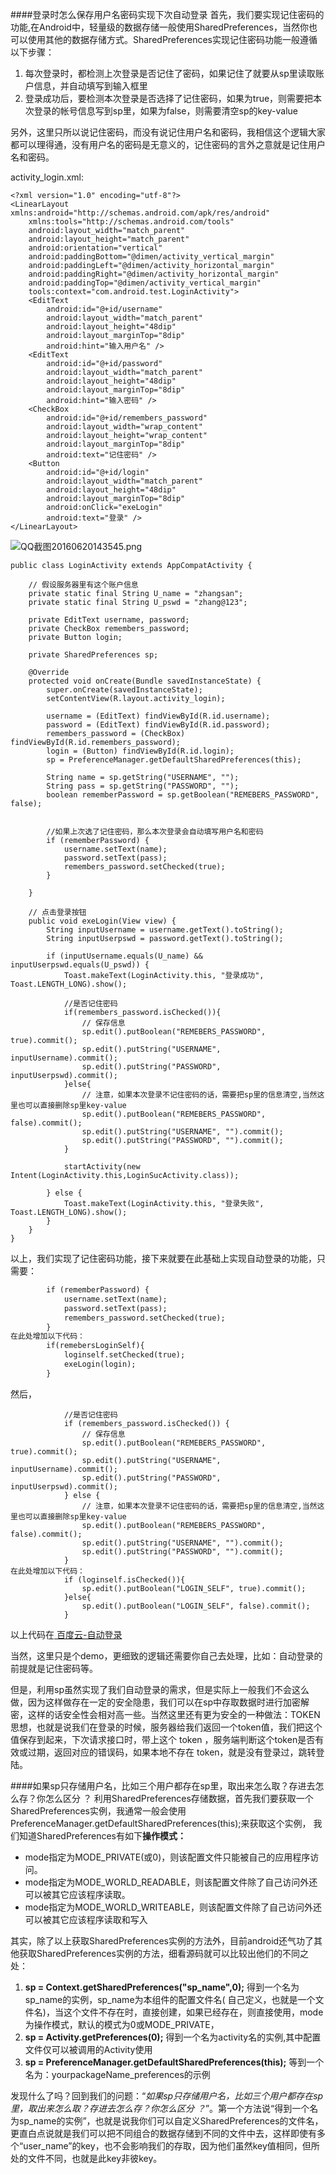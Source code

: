 ####登录时怎么保存用户名密码实现下次自动登录
首先，我们要实现记住密码的功能,在Android中，轻量级的数据存储一般使用SharedPreferences，当然你也可以使用其他的数据存储方式。SharedPreferences实现记住密码功能一般遵循以下步骤：
1. 每次登录时，都检测上次登录是否记住了密码，如果记住了就要从sp里读取账户信息，并自动填写到输入框里
2. 登录成功后，要检测本次登录是否选择了记住密码，如果为true，则需要把本次登录的帐号信息写到sp里，如果为false，则需要清空sp的key-value

另外，这里只所以说记住密码，而没有说记住用户名和密码，我相信这个逻辑大家都可以理得通，没有用户名的密码是无意义的，记住密码的言外之意就是记住用户名和密码。

activity_login.xml:
```
<?xml version="1.0" encoding="utf-8"?>
<LinearLayout xmlns:android="http://schemas.android.com/apk/res/android"
    xmlns:tools="http://schemas.android.com/tools"
    android:layout_width="match_parent"
    android:layout_height="match_parent"
    android:orientation="vertical"
    android:paddingBottom="@dimen/activity_vertical_margin"
    android:paddingLeft="@dimen/activity_horizontal_margin"
    android:paddingRight="@dimen/activity_horizontal_margin"
    android:paddingTop="@dimen/activity_vertical_margin"
    tools:context="com.android.test.LoginActivity">
    <EditText
        android:id="@+id/username"
        android:layout_width="match_parent"
        android:layout_height="48dip"
        android:layout_marginTop="8dip"
        android:hint="输入用户名" />
    <EditText
        android:id="@+id/password"
        android:layout_width="match_parent"
        android:layout_height="48dip"
        android:layout_marginTop="8dip"
        android:hint="输入密码" />
    <CheckBox
        android:id="@+id/remembers_password"
        android:layout_width="wrap_content"
        android:layout_height="wrap_content"
        android:layout_marginTop="8dip"
        android:text="记住密码" />
    <Button
        android:id="@+id/login"
        android:layout_width="match_parent"
        android:layout_height="48dip"
        android:layout_marginTop="8dip"
        android:onClick="exeLogin"
        android:text="登录" />
</LinearLayout>
```

![QQ截图20160620143545.png](http://upload-images.jianshu.io/upload_images/1479978-2ba937438689fb79.png?imageMogr2/auto-orient/strip%7CimageView2/2/w/1240)

```
public class LoginActivity extends AppCompatActivity {

    // 假设服务器里有这个账户信息
    private static final String U_name = "zhangsan";
    private static final String U_pswd = "zhang@123";

    private EditText username, password;
    private CheckBox remembers_password;
    private Button login;

    private SharedPreferences sp;

    @Override
    protected void onCreate(Bundle savedInstanceState) {
        super.onCreate(savedInstanceState);
        setContentView(R.layout.activity_login);

        username = (EditText) findViewById(R.id.username);
        password = (EditText) findViewById(R.id.password);
        remembers_password = (CheckBox) findViewById(R.id.remembers_password);
        login = (Button) findViewById(R.id.login);
        sp = PreferenceManager.getDefaultSharedPreferences(this);

        String name = sp.getString("USERNAME", "");
        String pass = sp.getString("PASSWORD", "");
        boolean rememberPassword = sp.getBoolean("REMEBERS_PASSWORD", false);


        //如果上次选了记住密码，那么本次登录会自动填写用户名和密码
        if (rememberPassword) {
            username.setText(name);
            password.setText(pass);
            remembers_password.setChecked(true);
        }

    }

    // 点击登录按钮
    public void exeLogin(View view) {
        String inputUsername = username.getText().toString();
        String inputUserpswd = password.getText().toString();

        if (inputUsername.equals(U_name) && inputUserpswd.equals(U_pswd)) {
            Toast.makeText(LoginActivity.this, "登录成功", Toast.LENGTH_LONG).show();

            //是否记住密码
            if(remembers_password.isChecked()){
                // 保存信息
                sp.edit().putBoolean("REMEBERS_PASSWORD", true).commit();
                sp.edit().putString("USERNAME", inputUsername).commit();
                sp.edit().putString("PASSWORD", inputUserpswd).commit();
            }else{
                // 注意，如果本次登录不记住密码的话，需要把sp里的信息清空,当然这里也可以直接删除sp里key-value
                sp.edit().putBoolean("REMEBERS_PASSWORD", false).commit();
                sp.edit().putString("USERNAME", "").commit();
                sp.edit().putString("PASSWORD", "").commit();
            }

            startActivity(new Intent(LoginActivity.this,LoginSucActivity.class));

        } else {
            Toast.makeText(LoginActivity.this, "登录失败", Toast.LENGTH_LONG).show();
        }
    }
}
```
以上，我们实现了记住密码功能，接下来就要在此基础上实现自动登录的功能，只需要：
```html
        if (rememberPassword) {
            username.setText(name);
            password.setText(pass);
            remembers_password.setChecked(true);
        }
在此处增加以下代码：
        if(remebersLoginSelf){
            loginself.setChecked(true);
            exeLogin(login);
        }
```
然后，
```
            //是否记住密码
            if (remembers_password.isChecked()) {
                // 保存信息
                sp.edit().putBoolean("REMEBERS_PASSWORD", true).commit();
                sp.edit().putString("USERNAME", inputUsername).commit();
                sp.edit().putString("PASSWORD", inputUserpswd).commit();
            } else {
                // 注意，如果本次登录不记住密码的话，需要把sp里的信息清空,当然这里也可以直接删除sp里key-value
                sp.edit().putBoolean("REMEBERS_PASSWORD", false).commit();
                sp.edit().putString("USERNAME", "").commit();
                sp.edit().putString("PASSWORD", "").commit();
            }
在此处增加以下代码：
            if (loginself.isChecked()){
                sp.edit().putBoolean("LOGIN_SELF", true).commit();
            }else{
                sp.edit().putBoolean("LOGIN_SELF", false).commit();
            }
```
以上代码在[ 百度云-自动登录](http://pan.baidu.com/s/1bXnBLc)

当然，这里只是个demo，更细致的逻辑还需要你自己去处理，比如：自动登录的前提就是记住密码等。

但是，利用sp虽然实现了我们自动登录的需求，但是实际上一般我们不会这么做，因为这样做存在一定的安全隐患，我们可以在sp中存取数据时进行加密解密，这样的话安全性会相对高一些。当然这里还有更为安全的一种做法：TOKEN思想，也就是说我们在登录的时候，服务器给我们返回一个token值，我们把这个值保存到起来，下次请求接口时，带上这个 token ，服务端判断这个token是否有效或过期，返回对应的错误码，如果本地不存在 token，就是没有登录过，跳转登陆。

####如果sp只存储用户名，比如三个用户都存在sp里，取出来怎么取？存进去怎么存？你怎么区分 ？
利用SharedPreferences存储数据，首先我们要获取一个 SharedPreferences实例，我通常一般会使用PreferenceManager.getDefaultSharedPreferences(this);来获取这个实例， 我们知道SharedPreferences有如下**操作模式：**
* mode指定为MODE_PRIVATE(或0)，则该配置文件只能被自己的应用程序访问。
* mode指定为MODE_WORLD_READABLE，则该配置文件除了自己访问外还可以被其它应该程序读取。
* mode指定为MODE_WORLD_WRITEABLE，则该配置文件除了自己访问外还可以被其它应该程序读取和写入

其实，除了以上获取SharedPreferences实例的方法外，目前android还气功了其他获取SharedPreferences实例的方法，细看源码就可以比较出他们的不同之处：
1. **sp = Context.getSharedPreferences("sp_name",0);**
得到一个名为sp_name的实例，sp_name为本组件的配置文件名( 自己定义，也就是一个文件名)，当这个文件不存在时，直接创建，如果已经存在，则直接使用，mode为操作模式，默认的模式为0或MODE_PRIVATE，
2. **sp = Activity.getPreferences(0);**
得到一个名为activity名的实例,其中配置文件仅可以被调用的Activity使用
3. **sp = PreferenceManager.getDefaultSharedPreferences(this);**
等到一个名为：yourpackageName_preferences的示例

发现什么了吗？回到我们的问题：“*如果sp只存储用户名，比如三个用户都存在sp里，取出来怎么取？存进去怎么存？你怎么区分 ？*”。第一个方法说“得到一个名为sp_name的实例”，也就是说我你们可以自定义SharedPreferences的文件名，更直白点说就是我们可以把不同组合的数据存储到不同的文件中去，这样即使有多个“user_name”的key，也不会影响我们的存取，因为他们虽然key值相同，但所处的文件不同，也就是此key非彼key。